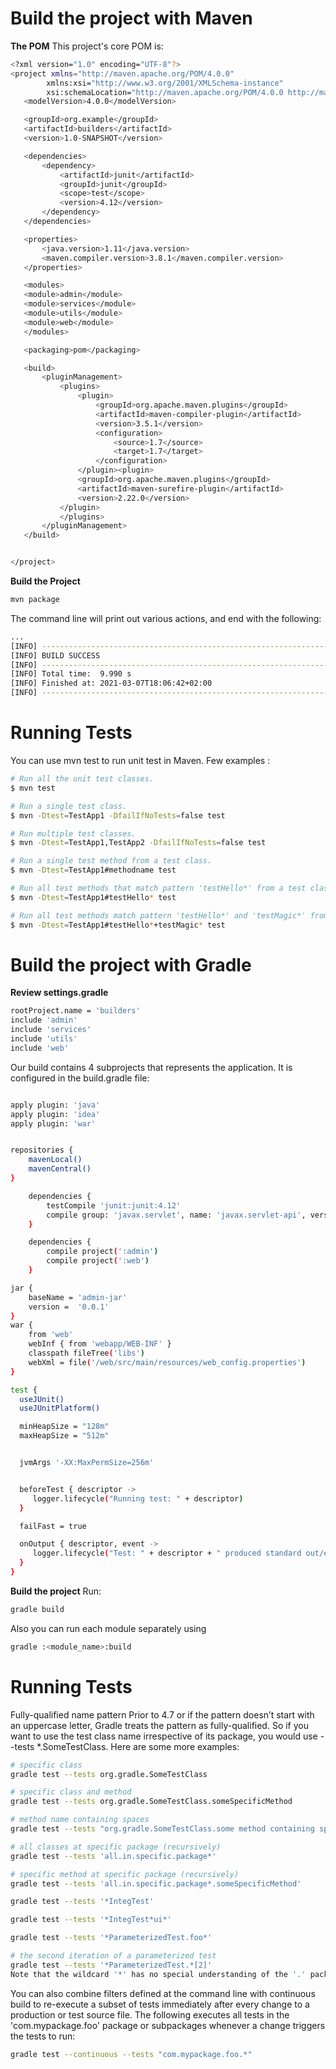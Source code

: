 # Build the project with Maven

**The POM**
This project's core POM is:

 ```sh
<?xml version="1.0" encoding="UTF-8"?>
<project xmlns="http://maven.apache.org/POM/4.0.0"
         xmlns:xsi="http://www.w3.org/2001/XMLSchema-instance"
         xsi:schemaLocation="http://maven.apache.org/POM/4.0.0 http://maven.apache.org/xsd/maven-4.0.0.xsd">
    <modelVersion>4.0.0</modelVersion>

    <groupId>org.example</groupId>
    <artifactId>builders</artifactId>
    <version>1.0-SNAPSHOT</version>

    <dependencies>
        <dependency>
            <artifactId>junit</artifactId>
            <groupId>junit</groupId>
            <scope>test</scope>
            <version>4.12</version>
        </dependency>
    </dependencies>

    <properties>
        <java.version>1.11</java.version>
        <maven.compiler.version>3.8.1</maven.compiler.version>
    </properties>

    <modules>
    <module>admin</module>
    <module>services</module>
    <module>utils</module>
    <module>web</module>
    </modules>

    <packaging>pom</packaging>

    <build>
        <pluginManagement>
            <plugins>
                <plugin>
                    <groupId>org.apache.maven.plugins</groupId>
                    <artifactId>maven-compiler-plugin</artifactId>
                    <version>3.5.1</version>
                    <configuration>
                        <source>1.7</source>
                        <target>1.7</target>
                    </configuration>
                </plugin><plugin>
                <groupId>org.apache.maven.plugins</groupId>
                <artifactId>maven-surefire-plugin</artifactId>
                <version>2.22.0</version>
            </plugin>
            </plugins>
        </pluginManagement>
    </build>


</project>
 ```  
 
**Build the Project**
 ```sh
mvn package
 ```
 The command line will print out various actions, and end with the following:
 ```sh
 ...
[INFO] ------------------------------------------------------------------------
[INFO] BUILD SUCCESS
[INFO] ------------------------------------------------------------------------
[INFO] Total time:  9.990 s
[INFO] Finished at: 2021-03-07T18:06:42+02:00
[INFO] ------------------------------------------------------------------------

 ```
 
# Running Tests

You can use mvn test to run unit test in Maven. Few examples :

```sh
# Run all the unit test classes.
$ mvn test

# Run a single test class.
$ mvn -Dtest=TestApp1 -DfailIfNoTests=false test

# Run multiple test classes.
$ mvn -Dtest=TestApp1,TestApp2 -DfailIfNoTests=false test

# Run a single test method from a test class.
$ mvn -Dtest=TestApp1#methodname test

# Run all test methods that match pattern 'testHello*' from a test class.
$ mvn -Dtest=TestApp1#testHello* test

# Run all test methods match pattern 'testHello*' and 'testMagic*' from a test class.
$ mvn -Dtest=TestApp1#testHello*+testMagic* test
 ```


# Build the project with Gradle

**Review settings.gradle**
```sh
rootProject.name = 'builders'
include 'admin'
include 'services'
include 'utils'
include 'web'
 ``` 

Our build contains 4 subprojects that represents the application. It is configured in the build.gradle file:

```sh

apply plugin: 'java'
apply plugin: 'idea'
apply plugin: 'war'


repositories {
    mavenLocal()
    mavenCentral()
}

    dependencies {
        testCompile 'junit:junit:4.12'
        compile group: 'javax.servlet', name: 'javax.servlet-api', version: '3.0.1'
    }

    dependencies {
        compile project(':admin')
        compile project(':web')
    }

jar {
    baseName = 'admin-jar'
    version =  '0.0.1'
}
war {
    from 'web'
    webInf { from 'webapp/WEB-INF' }
    classpath fileTree('libs')
    webXml = file('/web/src/main/resources/web_config.properties')
}

test {
  useJUnit()
  useJUnitPlatform()

  minHeapSize = "128m"
  maxHeapSize = "512m"


  jvmArgs '-XX:MaxPermSize=256m'


  beforeTest { descriptor ->
     logger.lifecycle("Running test: " + descriptor)
  }

  failFast = true

  onOutput { descriptor, event ->
     logger.lifecycle("Test: " + descriptor + " produced standard out/err: " + event.message )
  }
}

```

**Build the project**
 Run:
 ```sh
 gradle build
 ``` 
 Also you can run each module separately using 
  ```sh
 gradle :<module_name>:build
 ``` 
 
  # Running Tests
 
 Fully-qualified name pattern
Prior to 4.7 or if the pattern doesn’t start with an uppercase letter, Gradle treats the pattern as fully-qualified. So if you want to use the test class name irrespective of its package, you would use --tests *.SomeTestClass. Here are some more examples:
 ```sh
# specific class
gradle test --tests org.gradle.SomeTestClass

# specific class and method
gradle test --tests org.gradle.SomeTestClass.someSpecificMethod

# method name containing spaces
gradle test --tests "org.gradle.SomeTestClass.some method containing spaces"

# all classes at specific package (recursively)
gradle test --tests 'all.in.specific.package*'

# specific method at specific package (recursively)
gradle test --tests 'all.in.specific.package*.someSpecificMethod'

gradle test --tests '*IntegTest'

gradle test --tests '*IntegTest*ui*'

gradle test --tests '*ParameterizedTest.foo*'

# the second iteration of a parameterized test
gradle test --tests '*ParameterizedTest.*[2]'
Note that the wildcard '*' has no special understanding of the '.' package separator. It’s purely text based. So --tests *.SomeTestClass will match any package, regardless of its 'depth'.

 ```
You can also combine filters defined at the command line with continuous build to re-execute a subset of tests immediately after every change to a production or test source file. The following executes all tests in the 'com.mypackage.foo' package or subpackages whenever a change triggers the tests to run:
```sh
gradle test --continuous --tests "com.mypackage.foo.*"
 ```
